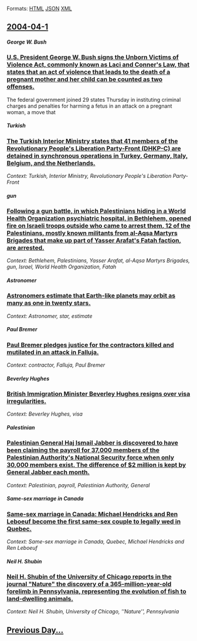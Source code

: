 
Formats: [HTML](2004/04/1/index.html)  [JSON](2004/04/1/index.json)  [XML](2004/04/1/index.xml)  

## [2004-04-1](/news/2004/04/1/index.md)

##### George W. Bush
### [ U.S. President George W. Bush signs the Unborn Victims of Violence Act, commonly known as Laci and Conner's Law, that states that an act of violence that leads to the death of a pregnant mother and her child can be counted as two offenses. ](/news/2004/04/1/u-s-president-george-w-bush-signs-the-unborn-victims-of-violence-act-commonly-known-as-laci-and-conner-s-law-that-states-that-an-act-of.md)
The federal government joined 29 states Thursday in instituting criminal charges and penalties for harming a fetus in an attack on a pregnant woman, a move that

##### Turkish
### [ The Turkish Interior Ministry states that 41 members of the Revolutionary People's Liberation Party-Front (DHKP-C) are detained in synchronous operations in Turkey, Germany, Italy, Belgium, and the Netherlands. ](/news/2004/04/1/the-turkish-interior-ministry-states-that-41-members-of-the-revolutionary-people-s-liberation-party-front-dhkp-c-are-detained-in-synchron.md)
_Context: Turkish, Interior Ministry, Revolutionary People's Liberation Party-Front_

##### gun
### [ Following a gun battle, in which Palestinians hiding in a World Health Organization psychiatric hospital, in Bethlehem, opened fire on Israeli troops outside who came to arrest them, 12 of the Palestinians, mostly known militants from al-Aqsa Martyrs Brigades that make up part of Yasser Arafat's Fatah faction, are arrested. ](/news/2004/04/1/following-a-gun-battle-in-which-palestinians-hiding-in-a-world-health-organization-psychiatric-hospital-in-bethlehem-opened-fire-on-isra.md)
_Context: Bethlehem, Palestinians, Yasser Arafat, al-Aqsa Martyrs Brigades, gun, Israel, World Health Organization, Fatah_

##### Astronomer
### [ Astronomers estimate that Earth-like planets may orbit as many as one in twenty stars. ](/news/2004/04/1/astronomers-estimate-that-earth-like-planets-may-orbit-as-many-as-one-in-twenty-stars.md)
_Context: Astronomer, star, estimate_

##### Paul Bremer
### [ Paul Bremer pledges justice for the contractors killed and mutilated in an attack in Falluja. ](/news/2004/04/1/paul-bremer-pledges-justice-for-the-contractors-killed-and-mutilated-in-an-attack-in-falluja.md)
_Context: contractor, Falluja, Paul Bremer_

##### Beverley Hughes
### [ British Immigration Minister Beverley Hughes resigns over visa irregularities. ](/news/2004/04/1/british-immigration-minister-beverley-hughes-resigns-over-visa-irregularities.md)
_Context: Beverley Hughes, visa_

##### Palestinian
### [ Palestinian General Haj Ismail Jabber is discovered to have been claiming the payroll for 37,000 members of the Palestinian Authority's National Security force when only 30,000 members exist. The difference of $2 million is kept by General Jabber each month. ](/news/2004/04/1/palestinian-general-haj-ismail-jabber-is-discovered-to-have-been-claiming-the-payroll-for-37-000-members-of-the-palestinian-authority-s-nat.md)
_Context: Palestinian, payroll, Palestinian Authority, General_

##### Same-sex marriage in Canada
### [ Same-sex marriage in Canada: Michael Hendricks and Ren Leboeuf become the first same-sex couple to legally wed in Quebec. ](/news/2004/04/1/same-sex-marriage-in-canada-michael-hendricks-and-rene-leboeuf-become-the-first-same-sex-couple-to-legally-wed-in-quebec.md)
_Context: Same-sex marriage in Canada, Quebec, Michael Hendricks and Ren Leboeuf_

##### Neil H. Shubin
### [ Neil H. Shubin of the University of Chicago reports in the journal "Nature" the discovery of a 365-million-year-old forelimb in Pennsylvania, representing the evolution of fish to land-dwelling animals. ](/news/2004/04/1/neil-h-shubin-of-the-university-of-chicago-reports-in-the-journal-nature-the-discovery-of-a-365-million-year-old-forelimb-in-pennsylvani.md)
_Context: Neil H. Shubin, University of Chicago, ''Nature'', Pennsylvania_

## [Previous Day...](/news/2004/03/31/index.md)

